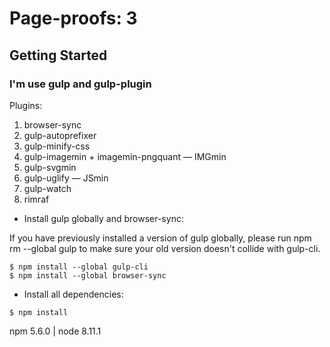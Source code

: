 # Page-proofs: 3

## Getting Started

### I'm use gulp and gulp-plugin

Plugins:

1. browser-sync
1. gulp-autoprefixer 
1. gulp-minify-css
1. gulp-imagemin + imagemin-pngquant — IMGmin
1. gulp-svgmin
1. gulp-uglify — JSmin
1. gulp-watch
1. rimraf
- Install gulp globally and browser-sync:

If you have previously installed a version of gulp globally, please run npm rm --global gulp to make sure your old version doesn't collide with gulp-cli.
```
$ npm install --global gulp-cli
$ npm install --global browser-sync
```
- Install all dependencies:
```
$ npm install
```

npm 5.6.0 | node 8.11.1
